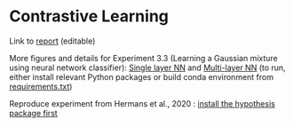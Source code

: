 # Contrastive Learning

Link to [report](https://www.overleaf.com/8184513227fvysghgvjznz) (editable)

More figures and details for Experiment 3.3 (Learning a Gaussian mixture using neural network classifier): [Single layer NN](https://github.com/mkomod/statml-bayes/blob/master/python/nn_classification.ipynb) and [Multi-layer NN](https://github.com/mkomod/statml-bayes/blob/master/python/nn_classification_bigger_nn.ipynb)
(to run, either install relevant Python packages or build conda environment from [requirements.txt](https://github.com/mkomod/statml-bayes/blob/master/python/requirements.txt))

Reproduce experiment from Hermans et al., 2020 : [install the hypothesis package first](https://github.com/montefiore-ai/hypothesis/)
